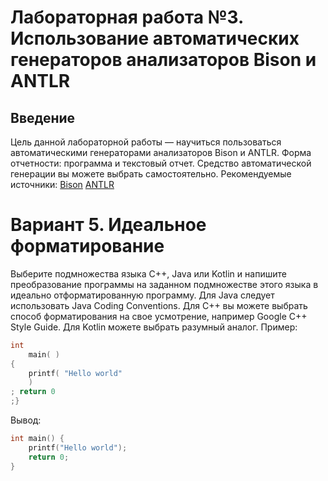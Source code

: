 # Лабораторная работа №3. Использование автоматических генераторов анализаторов Bison и ANTLR

## Введение

Цель данной лабораторной работы — научиться пользоваться автоматическими генераторами анализаторов Bison и ANTLR. Форма
отчетности: программа и текстовый отчет. Средство автоматической генерации вы можете выбрать самостоятельно.
Рекомендуемые источники:
[Bison](http://www.gnu.org/software/bison)
[ANTLR](http://www.antlr.org)

# Вариант 5. Идеальное форматирование

Выберите подмножества языка C++, Java или Kotlin и напишите преобразование программы на заданном подмножестве этого
языка в идеально отформатированную программу. Для Java следует использовать Java Coding Conventions. Для C++ вы можете
выбрать способ форматирования на свое усмотрение, например Google C++ Style Guide. Для Kotlin можете выбрать разумный
аналог. Пример:

```cpp
int
    main( )
{
    printf( "Hello world"
    )
; return 0
;}
```

Вывод:

```cpp
int main() {
    printf("Hello world");
    return 0;
}
```